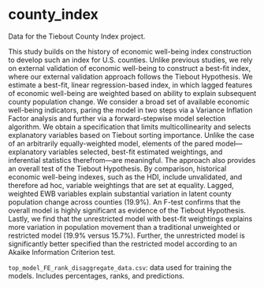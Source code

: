 # county_index
Data for the Tiebout County Index project.

This study builds on the history of economic well-being index construction to develop such an index for U.S. counties. Unlike previous studies, we rely on external validation of economic well-being to construct a best-fit index, where our external validation approach follows the Tiebout Hypothesis. We estimate a best-fit, linear regression-based index, in which lagged features of economic well-being are weighted based on ability to explain subsequent county population change. We consider a broad set of available economic well-being indicators, paring the model in two steps via a Variance Inflation Factor analysis and further via a forward-stepwise model selection algorithm. We obtain a specification that limits multicollinearity and selects explanatory variables based on Tiebout sorting importance. Unlike the case of an arbitrarily equally-weighted model, elements of the pared model—explanatory variables selected, best-fit estimated weightings, and inferential statistics therefrom—are meaningful. The approach also provides an overall test of the Tiebout Hypothesis. By comparison, historical economic well-being indexes, such as the HDI, include unvalidated, and therefore ad hoc, variable weightings that are set at equality. Lagged, weighted EWB variables explain substantial variation in latent county population change across counties (19.9%). An F-test confirms that the overall model is highly significant as evidence of the Tiebout Hypothesis. Lastly, we find that the unrestricted model with best-fit weightings explains more variation in population movement than a traditional unweighted or restricted model (19.9% versus 15.7%). Further, the unrestricted model is significantly better specified than the restricted model according to an Akaike Information Criterion test.  

`top_model_FE_rank_disaggregate_data.csv`: data used for training the models. Includes percentages, ranks, and predictions.